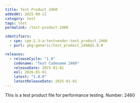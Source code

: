 ```yaml
---
title: Test Product 2460
addedAt: 2025-08-21
category: test
tags: test
permalink: /test-product-2460

identifiers:
  - cpe: cpe:2.3:a:testvendor:test_product_2460
  - purl: pkg:generic/test_product_2460@1.0.0

releases:
  - releaseCycle: "1.0"
    codename: "Test Codename 2460"
    releaseDate: 2025-01-01
    eol: 2026-01-01
    latest: "1.0.0"
    latestReleaseDate: 2025-01-01
---
```


This is a test product file for performance testing. Number: 2460
